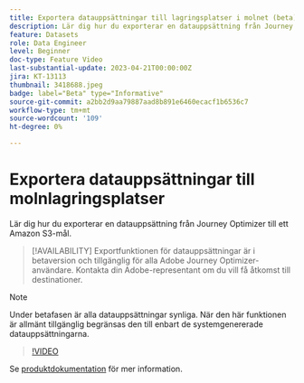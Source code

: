 ```yaml
---
title: Exportera datauppsättningar till lagringsplatser i molnet (beta)
description: Lär dig hur du exporterar en datauppsättning från Journey Optimizer till ett Amazon S3-mål.
feature: Datasets
role: Data Engineer
level: Beginner
doc-type: Feature Video
last-substantial-update: 2023-04-21T00:00:00Z
jira: KT-13113
thumbnail: 3418688.jpeg
badge: label="Beta" type="Informative"
source-git-commit: a2bb2d9aa79887aad8b891e6460ecacf1b6536c7
workflow-type: tm+mt
source-wordcount: '109'
ht-degree: 0%

---
```



# Exportera datauppsättningar till molnlagringsplatser

Lär dig hur du exporterar en datauppsättning från Journey Optimizer till ett Amazon S3-mål.

>[!AVAILABILITY]
>Exportfunktionen för datauppsättningar är i betaversion och tillgänglig för alla Adobe Journey Optimizer-användare. Kontakta din Adobe-representant om du vill få åtkomst till destinationer.

>[!NOTE]
>Under betafasen är alla datauppsättningar synliga. När den här funktionen är allmänt tillgänglig begränsas den till enbart de systemgenererade datauppsättningarna.

>[!VIDEO](https://video.tv.adobe.com/v/3418688/?quality=12&learn=on)

Se [produktdokumentation](https://experienceleague.adobe.com/docs/journey-optimizer/using/data-management/datasets/export-datasets.html?lang=en) för mer information.
